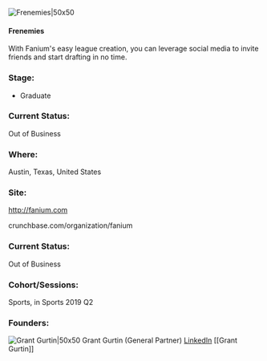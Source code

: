 

![Frenemies|50x50]()

#### Frenemies
With Fanium's easy league creation, you can leverage social media to invite friends and start drafting in no time.

### Stage: 
 - Graduate 

### Current Status: 
Out of Business

### Where:
Austin, Texas, United States

### Site:
http://fanium.com



crunchbase.com/organization/fanium

### Current Status: 
Out of Business

### Cohort/Sessions: 
Sports, in Sports 2019 Q2

### Founders: 

![Grant Gurtin|50x50](https://apimg.techstars.com/connect/images/image_files/5ce6daa434a60d4134000011/original/FCS_TheGurtinFam2017_0011.jpg) Grant Gurtin (General Partner) [LinkedIn](https://linkedin.com/in/grant-gurtin-b864711a) [[Grant Gurtin]]



